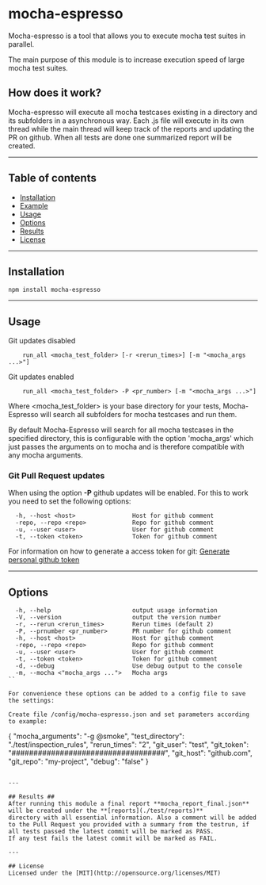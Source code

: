 # mocha-espresso 

Mocha-espresso is a tool that allows you to execute mocha test suites in parallel.

The main purpose of this module is to increase execution speed of large mocha test suites.

## How does it work?

Mocha-espresso will execute all mocha testcases existing in a directory and its subfolders in a asynchronous way. Each .js file will execute in its
own thread while the main thread will keep track of the reports and updating the PR on github.
When all tests are done one summarized report will be created.

---

## Table of contents

- [Installation](#installation)
- [Example](#example)
- [Usage](#usage)
- [Options](#options)
- [Results](#Results)
- [License](#license)

---

## Installation ##
```shell
npm install mocha-espresso
```

---

## Usage ##

Git updates disabled
```shell
    run_all <mocha_test_folder> [-r <rerun_times>] [-m "<mocha_args ...>"]
```
Git updates enabled
```shell
    run_all <mocha_test_folder> -P <pr_number> [-m "<mocha_args ...>"]
```

Where <mocha_test_folder> is your base directory for your tests, 
Mocha-Espresso will search all subfolders for mocha testcases and run them.

By default Mocha-Espresso will search for all mocha testcases in the specified directory, this is configurable 
with the option 'mocha_args' which just passes the arguments on to mocha and is therefore compatible with
any mocha arguments.

### Git Pull Request updates ###

When using the option **-P** github updates will be enabled. For this to work you need to set the following options:

```shell
  -h, --host <host>                Host for github comment
  -repo, --repo <repo>             Repo for github comment
  -u, --user <user>                User for github comment
  -t, --token <token>              Token for github comment
```

For information on how to generate a access token for git:
[Generate personal github token](https://help.github.com/articles/creating-an-access-token-for-command-line-use/)

---

## Options ##

```shell
  -h, --help                       output usage information
  -V, --version                    output the version number
  -r, --rerun <rerun_times>        Rerun times (default 2)
  -P, --prnumber <pr_number>       PR number for github comment
  -h, --host <host>                Host for github comment
  -repo, --repo <repo>             Repo for github comment
  -u, --user <user>                User for github comment
  -t, --token <token>              Token for github comment
  -d, --debug                      Use debug output to the console
  -m, --mocha <"mocha_args ...">   Mocha args
``

For convenience these options can be added to a config file to save the settings:

Create file /config/mocha-espresso.json and set parameters according to example:

```
{
  "mocha_arguments": "-g @smoke",
  "test_directory": "./test/inspection_rules",
  "rerun_times": "2",
  "git_user": "test",
  "git_token": "###################################",
  "git_host": "github.com",
  "git_repo": "my-project",
  "debug": "false"
}
```

---

## Results ##
After running this module a final report **mocha_report_final.json** will be created under the **[reports](./test/reports)**
directory with all essential information. Also a comment will be added to the Pull Request you provided with a summary from the testrun, if all tests passed the latest commit will be marked as PASS.
If any test fails the latest commit will be marked as FAIL.

---

## License
Licensed under the [MIT](http://opensource.org/licenses/MIT)
